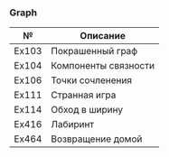 ### Graph

| № | Описание |
|---|---|
| Ex103 | Покрашенный граф |
| Ex104 | Компоненты связности |
| Ex106 | Точки сочленения |
| Ex111 | Странная игра |
| Ex114 | Обход в ширину |
| Ex416 | Лабиринт |
| Ex464 | Возвращение домой |
